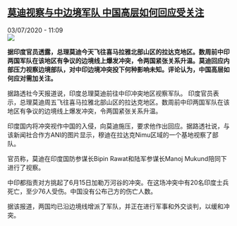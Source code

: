 <!--1593770100000-->
[莫迪视察与中边境军队 中国高层如何回应受关注](http://www.rfi.fr//cn/%E4%B8%AD%E5%9B%BD/20200703-%E8%8E%AB%E8%BF%AA%E8%A7%86%E5%AF%9F%E4%B8%8E%E4%B8%AD%E8%BE%B9%E5%A2%83%E5%86%9B%E9%98%9F-%E4%B8%AD%E5%9B%BD%E9%AB%98%E5%B1%82%E5%A6%82%E4%BD%95%E5%9B%9E%E5%BA%94%E5%8F%97%E5%85%B3%E6%B3%A8)
------

<div>03/07/2020 - 11:09</div><img src="https://s.rfi.fr/media/display/e600d790-bd0c-11ea-8443-005056a964fe/w:310/p:16x9/2020-07-03T071701Z_748847637_RC2JLH9ADY2W_RTRMADP_3_INDIA-CHINA-MODI.JPG"><p><strong>据印度官员透露，总理莫迪今天飞往喜马拉雅北部山区的拉达克地区。数周前中印两国军队在该地区有争议的边境线上爆发冲突，令两国紧张关系升温。莫迪回应内部压力视察边境部队，对中印边境冲突投下何种影响未知。评论认为，中国高层如何应对需加关注。</strong></p><div class="t-content__body u-clearfix"><div class="m-interstitial"></div><p>据路透社今天报道说，印度总理莫迪前往中印冲突地区视察军队。 印度官员表示，总理莫迪周五飞往喜马拉雅北部山区的拉达克地区。数周前中印两国军队在该地区有争议的边境线上爆发冲突，令两国紧张关系升温。</p><p>印度国内将冲突视作中国的入侵，向莫迪施压，要求他作出回应。据路透社说，与该新闻社合作方ANI的图片显示，穆迪在拉达克Nimu区域的一个基地视察了部队。</p><p>官员称，莫迪在印度国防参谋长Bipin Rawat和陆军参谋长Manoj Mukund陪同下进行了视察。</p><p>中印都指责对方挑起了6月15日加勒万河谷的冲突。在这场冲突中有20名印度士兵死亡，至少76人受伤。中国没有公布己方的伤亡人数。</p><p>据该报道，两国均已沿边境线增派了军队，并正在进行军事和外交谈判，以缓和冲突。</p><div class="o-self-promo o-self-promo--nl o-self-promo--hidden" data-selfpromo-newsletter></div><div class="o-self-promo o-self-promo--app o-self-promo--hidden" data-selfpromo-app></div></div>
